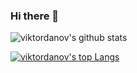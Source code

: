 ### Hi there 👋


![viktordanov's github stats](https://github-readme-stats.vercel.app/api?username=viktordanov&show_icons=true)


[![viktordanov's top Langs](https://github-readme-stats.vercel.app/api/top-langs/?username=viktordanov&layout=compact)](https://github.com/anuraghazra/github-readme-stats)
